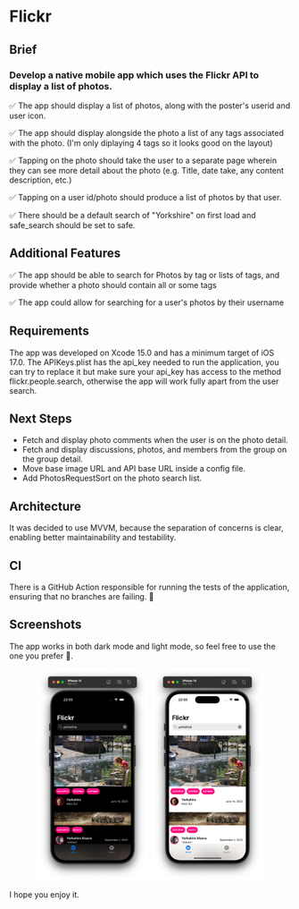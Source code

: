 # Flickr

## Brief

### Develop a native mobile app which uses the Flickr API to display a list of photos.

✅ The app should display a list of photos, along with the poster's userid and user icon. 

✅ The app should display alongside the photo a list of any tags associated with the photo. (I'm only diplaying 4 tags so it looks good on the layout)

✅ Tapping on the photo should take the user to a separate page wherein they can see more detail about the photo (e.g. Title, date take, any content description, etc.)

✅ Tapping on a user id/photo should produce a list of photos by that user. 

✅ There should be a default search of "Yorkshire" on first load and safe_search should be set to safe.

## Additional Features

✅ The app should be able to search for Photos by tag or lists of tags, and provide whether a photo should contain all or some tags

✅ The app could allow for searching for a user's photos by their username


## Requirements

The app was developed on Xcode 15.0 and has a minimum target of iOS 17.0. 
The APIKeys.plist has the api_key needed to run the application, you can try to replace it but make sure your api_key has access to the method flickr.people.search, otherwise the app will work fully apart from the user search.

## Next Steps

- Fetch and display photo comments when the user is on the photo detail.
- Fetch and display discussions, photos, and members from the group on the group detail.
- Move base image URL and API base URL inside a config file.
- Add PhotosRequestSort on the photo search list.

## Architecture
It was decided to use MVVM, because the separation of concerns is clear, enabling better maintainability and testability.

## CI
There is a GitHub Action responsible for running the tests of the application, ensuring that no branches are failing. 🚀

## Screenshots
The app works in both dark mode and light mode, so feel free to use the one you prefer 📱.

<p align="middle">
    <img width="40%" src="screen_shots/dark_mode.png">
    <img width="40%" src="screen_shots/light_mode.png">
</p>

I hope you enjoy it. 


